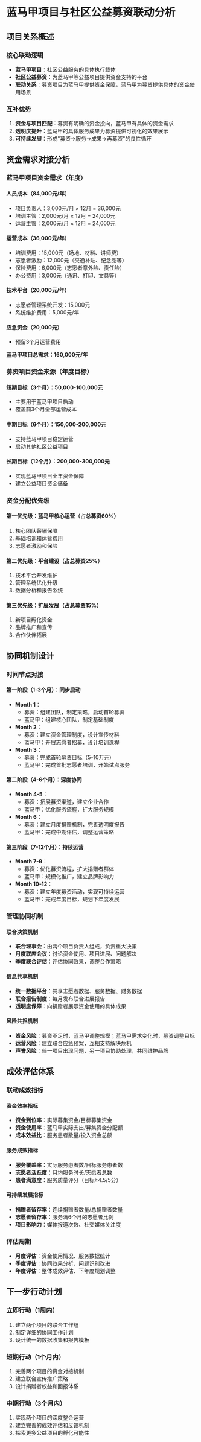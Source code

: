 # 蓝马甲项目与社区公益募资联动分析

## 项目关系概述

### 核心联动逻辑
- **蓝马甲项目**：社区公益服务的具体执行载体
- **社区公益募资**：为蓝马甲等公益项目提供资金支持的平台
- **联动关系**：募资项目为蓝马甲提供资金保障，蓝马甲为募资提供具体的资金使用场景

### 互补优势
1. **资金与项目匹配**：募资有明确的资金投向，蓝马甲有具体的资金需求
2. **透明度提升**：蓝马甲的具体服务成果为募资提供可视化的效果展示
3. **可持续发展**：形成"募资→服务→成果→再募资"的良性循环

## 资金需求对接分析

### 蓝马甲项目资金需求（年度）

#### 人员成本（84,000元/年）
- 项目负责人：3,000元/月 × 12月 = 36,000元
- 培训主管：2,000元/月 × 12月 = 24,000元
- 运营主管：2,000元/月 × 12月 = 24,000元

#### 运营成本（36,000元/年）
- 培训费用：15,000元（场地、材料、讲师费）
- 志愿者激励：12,000元（交通补贴、纪念品等）
- 保险费用：6,000元（志愿者意外险、责任险）
- 办公费用：3,000元（通讯、打印、文具等）

#### 技术平台（20,000元/年）
- 志愿者管理系统开发：15,000元
- 系统维护费用：5,000元/年

#### 应急资金（20,000元）
- 预留3个月运营费用

**蓝马甲项目总需求：160,000元/年**

### 募资项目资金来源（年度目标）

#### 短期目标（3个月）：50,000-100,000元
- 主要用于蓝马甲项目启动
- 覆盖前3个月全部运营成本

#### 中期目标（6个月）：150,000-200,000元
- 支持蓝马甲项目稳定运营
- 启动其他社区公益项目

#### 长期目标（12个月）：200,000-300,000元
- 实现蓝马甲项目全年资金保障
- 建立公益项目资金储备

### 资金分配优先级

#### 第一优先级：蓝马甲核心运营（占总募资60%）
1. 核心团队薪酬保障
2. 基础培训和运营费用
3. 志愿者激励和保险

#### 第二优先级：平台建设（占总募资25%）
1. 技术平台开发维护
2. 管理系统优化升级
3. 数据分析和报告系统

#### 第三优先级：扩展发展（占总募资15%）
1. 新项目孵化资金
2. 品牌推广和宣传
3. 合作伙伴拓展

## 协同机制设计

### 时间节点对接

#### 第一阶段（1-3个月）：同步启动
- **Month 1**：
  - 募资：组建团队，制定策略，启动首轮募资
  - 蓝马甲：组建核心团队，制定基础制度
- **Month 2**：
  - 募资：建立资金管理制度，设计宣传材料
  - 蓝马甲：开展志愿者招募，设计培训课程
- **Month 3**：
  - 募资：完成首轮募资目标（5-10万元）
  - 蓝马甲：完成首批志愿者培训，开始试点服务

#### 第二阶段（4-6个月）：深度协同
- **Month 4-5**：
  - 募资：拓展募资渠道，建立企业合作
  - 蓝马甲：优化服务流程，扩大服务规模
- **Month 6**：
  - 募资：建立月度捐赠机制，完善透明度报告
  - 蓝马甲：完成中期评估，调整运营策略

#### 第三阶段（7-12个月）：持续运营
- **Month 7-9**：
  - 募资：优化募资流程，扩大捐赠者群体
  - 蓝马甲：规模化推广，建立品牌影响力
- **Month 10-12**：
  - 募资：建立年度募资活动，实现可持续运营
  - 蓝马甲：完成年度目标，规划下年度发展

### 管理协同机制

#### 联合决策机制
- **联合理事会**：由两个项目负责人组成，负责重大决策
- **月度联席会议**：讨论资金使用、项目进展、问题解决
- **季度联合评估**：评估协同效果，调整合作策略

#### 信息共享机制
- **统一数据平台**：共享志愿者数据、服务数据、财务数据
- **联合报告制度**：每月发布联合进展报告
- **透明度保障**：向捐赠者展示资金使用的具体成果

#### 风险共担机制
- **资金风险**：募资不足时，蓝马甲调整规模；蓝马甲需求变化时，募资调整目标
- **运营风险**：建立联合应急预案，互相支持解决危机
- **声誉风险**：任一项目出现问题，另一项目协助处理，共同维护品牌

## 成效评估体系

### 联动成效指标

#### 资金效率指标
- **资金到位率**：实际募集资金/目标募集资金
- **资金使用率**：蓝马甲实际支出/募集资金分配额
- **成本效益比**：服务患者数量/投入资金总额

#### 服务成效指标
- **服务覆盖率**：实际服务患者数/目标服务患者数
- **志愿者活跃度**：月均服务时长/志愿者总数
- **患者满意度**：服务质量评分（目标≥4.5/5分）

#### 可持续发展指标
- **捐赠者留存率**：连续捐赠者数量/总捐赠者数量
- **志愿者留存率**：服务满6个月的志愿者比例
- **项目影响力**：媒体报道次数、社交媒体关注度

### 评估周期
- **月度评估**：资金使用情况、服务数据统计
- **季度评估**：协同效果分析、问题识别改进
- **年度评估**：整体成效评估、下年度规划调整

## 下一步行动计划

### 立即行动（1周内）
1. 建立两个项目的联合工作组
2. 制定详细的协同工作计划
3. 设计统一的数据收集和报告模板

### 短期行动（1个月内）
1. 完善两个项目的资金对接机制
2. 建立联合宣传推广策略
3. 设计捐赠者权益和回报体系

### 中期行动（3个月内）
1. 实现两个项目的深度整合运营
2. 建立完善的成效评估和反馈机制
3. 探索更多公益项目的孵化可能性